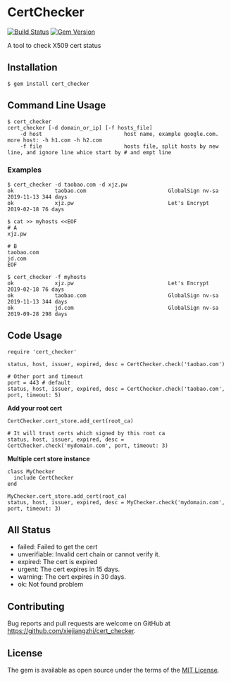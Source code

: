 # CertChecker


[![Build Status](https://travis-ci.org/xiejiangzhi/cert_checker.svg?branch=master)](https://travis-ci.org/xiejiangzhi/cert_checker)
[![Gem Version](https://badge.fury.io/rb/cert_checker.svg)](https://badge.fury.io/rb/cert_checker)

A tool to check X509 cert status

## Installation

```
$ gem install cert_checker
```

## Command Line Usage


```
$ cert_checker
cert_checker [-d domain_or_ip] [-f hosts_file]
    -d host                          host name, example google.com. more host: -h h1.com -h h2.com
    -f file                          hosts file, split hosts by new line, and ignore line whice start by # and empt line
```

### Examples

```
$ cert_checker -d taobao.com -d xjz.pw
ok             taobao.com                          GlobalSign nv-sa     2019-11-13 344 days
ok             xjz.pw                              Let's Encrypt        2019-02-18 76 days

$ cat >> myhosts <<EOF
# A
xjz.pw

# B
taobao.com
jd.com
EOF

$ cert_checker -f myhosts
ok             xjz.pw                              Let's Encrypt        2019-02-18 76 days
ok             taobao.com                          GlobalSign nv-sa     2019-11-13 344 days
ok             jd.com                              GlobalSign nv-sa     2019-09-28 298 days
```

## Code Usage 

```
require 'cert_checker'

status, host, issuer, expired, desc = CertChecker.check('taobao.com')

# Other port and timeout
port = 443 # default
status, host, issuer, expired, desc = CertChecker.check('taobao.com', port, timeout: 5)
```

**Add your root cert**

```
CertChecker.cert_store.add_cert(root_ca)

# It will trust certs which signed by this root ca
status, host, issuer, expired, desc = CertChecker.check('mydomain.com', port, timeout: 3)
```

**Multiple cert store instance**

```
class MyChecker
  include CertChecker
end

MyChecker.cert_store.add_cert(root_ca)
status, host, issuer, expired, desc = MyChecker.check('mydomain.com', port, timeout: 3)
```

## All Status

* failed: Failed to get the cert
* unverifiable: Invalid cert chain or cannot verify it.
* expired: The cert is expired
* urgent: The cert expires in 15 days.
* warning: The cert expires in 30 days.
* ok: Not found problem

## Contributing

Bug reports and pull requests are welcome on GitHub at https://github.com/xiejiangzhi/cert_checker.

## License

The gem is available as open source under the terms of the [MIT License](https://opensource.org/licenses/MIT).
